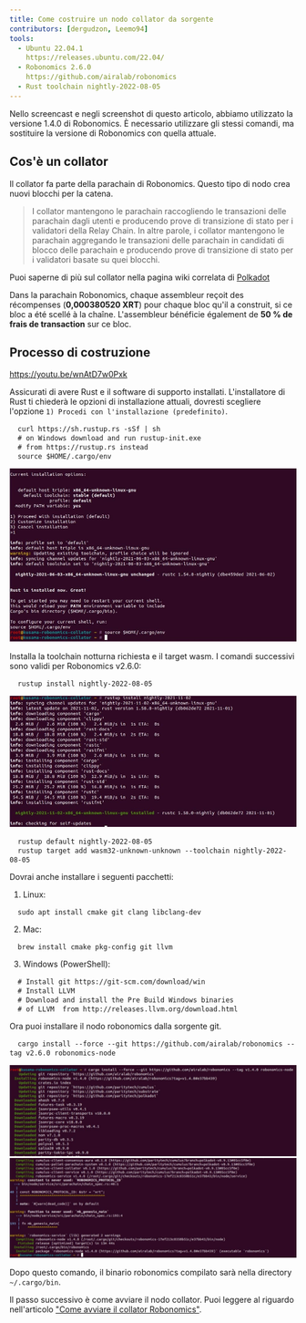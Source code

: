 ```yaml
---
title: Come costruire un nodo collator da sorgente
contributors: [dergudzon, Leemo94]
tools:
  - Ubuntu 22.04.1
    https://releases.ubuntu.com/22.04/
  - Robonomics 2.6.0
    https://github.com/airalab/robonomics
  - Rust toolchain nightly-2022-08-05
---
```


<robo-wiki-note type="note" title="Note">
  Nello screencast e negli screenshot di questo articolo, abbiamo utilizzato la versione 1.4.0 di Robonomics. È necessario utilizzare gli stessi comandi, ma sostituire la versione di Robonomics con quella attuale.
</robo-wiki-note>

## Cos'è un collator

Il collator fa parte della parachain di Robonomics. Questo tipo di nodo crea nuovi blocchi per la catena.

>I collator mantengono le parachain raccogliendo le transazioni delle parachain dagli utenti e producendo prove di transizione di stato per i validatori della Relay Chain. In altre parole, i collator mantengono le parachain aggregando le transazioni delle parachain in candidati di blocco delle parachain e producendo prove di transizione di stato per i validatori basate su quei blocchi.

Puoi saperne di più sul collator nella pagina wiki correlata di [Polkadot](https://wiki.polkadot.network/docs/learn-collator)

Dans la parachain Robonomics, chaque assembleur reçoit des récompenses (**0,000380520 XRT**) pour chaque bloc qu'il a construit, si ce bloc a été scellé à la chaîne.
L'assembleur bénéficie également de **50 % de frais de transaction** sur ce bloc.

## Processo di costruzione

https://youtu.be/wnAtD7w0Pxk

Assicurati di avere Rust e il software di supporto installati. L'installatore di Rust ti chiederà le opzioni di installazione attuali, dovresti scegliere l'opzione `1) Procedi con l'installazione (predefinito)`.


```
  curl https://sh.rustup.rs -sSf | sh
  # on Windows download and run rustup-init.exe
  # from https://rustup.rs instead
  source $HOME/.cargo/env
```
![Installa Rust](../images/how-to-build-collator-node/install_rust.jpg)


Installa la toolchain notturna richiesta e il target wasm.
I comandi successivi sono validi per Robonomics v2.6.0:

```
  rustup install nightly-2022-08-05
```
![Install nightly](../images/how-to-build-collator-node/install_nightly.jpg)


```
  rustup default nightly-2022-08-05
  rustup target add wasm32-unknown-unknown --toolchain nightly-2022-08-05
```
Dovrai anche installare i seguenti pacchetti:

  1. Linux:

  ```
    sudo apt install cmake git clang libclang-dev
  ```
  2. Mac:

  ```
    brew install cmake pkg-config git llvm
  ```
  3. Windows (PowerShell):

  ```
    # Install git https://git-scm.com/download/win
    # Install LLVM
    # Download and install the Pre Build Windows binaries
    # of LLVM  from http://releases.llvm.org/download.html
  ```
Ora puoi installare il nodo robonomics dalla sorgente git.

```
  cargo install --force --git https://github.com/airalab/robonomics --tag v2.6.0 robonomics-node
```
![Start build Robonomics](../images/how-to-build-collator-node/start_build_robonomics.jpg)
![End build Robonomics](../images/how-to-build-collator-node/end_build_robonomics.jpg)


Dopo questo comando, il binario robonomics compilato sarà nella directory `~/.cargo/bin`.

Il passo successivo è come avviare il nodo collator. Puoi leggere al riguardo nell'articolo ["Come avviare il collator Robonomics"](/docs/how-to-launch-the-robonomics-collator).